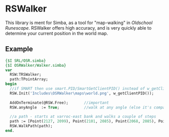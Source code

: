 RSWalker
========
This library is ment for Simba, as a tool for "map-walking" in *Oldschool Runescape*.
RSWalker offers high accuracy, and is very quickly able to determine your current position in the world map.


Example
--------

```pascal
{$I SRL/OSR.simba}
{$I OSRWalker/Walker.simba}
var
  RSW:TRSWalker;
  path:TPointArray;
begin
  //if SMART then use smart.PID/SmartGetClientPID() instead of w_getClientPID()
  RSW.Init('Includes\OSRWalker\maps\world.png', w_getClientPID());
  
  AddOnTerminate(@RSW.Free);       //important
  RSW.anyAngle  := True;           //walk at any angle (else it's compass(north)-only)
  
  //a path - starts at varroc-east bank and walks a couple of steps
  path := [Point(2127, 2099), Point(2101, 2085), Point(2068, 2085), Point(2035, 2082)];
  RSW.WalkPath(path);
end.
```